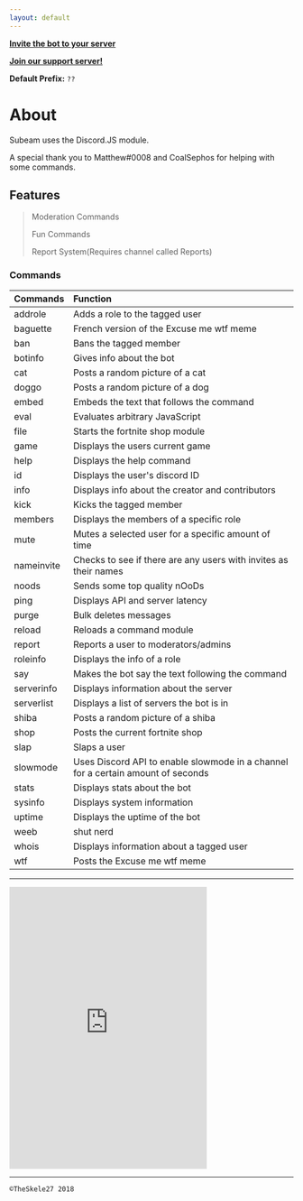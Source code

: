 ```yaml
---
layout: default
---
```

<a href="https://discordapp.com/oauth2/authorize?client_id=481440207963422720&scope=bot&permissions=0">**Invite the bot to your server**</a>

<a href="https://discord.gg/P9M3S54">**Join our support server!**</a>

**Default Prefix:** ```??```

# About
Subeam uses the Discord.JS module.

A special thank you to Matthew#0008 and CoalSephos for helping with some commands.

## Features

> Moderation Commands
>
> Fun Commands
>
> Report System(Requires channel called Reports)

### Commands

| Commands     | Function          |
|:-------------|:------------------|
| addrole      | Adds a role to the tagged user|
| baguette     | French version of the Excuse me wtf meme  |
| ban          | Bans the tagged member     | 
| botinfo      | Gives info about the bot| 
| cat          | Posts a random picture of a cat|    
| doggo        | Posts a random picture of a dog|
| embed        | Embeds the text that follows the command|
| eval         | Evaluates arbitrary JavaScript|
| file         | Starts the fortnite shop module|
| game         | Displays the users current game|
| help         | Displays the help command|
| id           | Displays the user's discord ID|
| info         | Displays info about the creator and contributors|
| kick         | Kicks the tagged member|
| members      | Displays the members of a specific role|
| mute         | Mutes a selected user for a specific amount of time|
| nameinvite   | Checks to see if there are any users with invites as their names|
| noods        | Sends some top quality nOoDs|
| ping         | Displays API and server latency|
| purge| Bulk deletes messages|
| reload| Reloads a command module|
| report| Reports a user to moderators/admins|
| roleinfo| Displays the info of a role|
| say| Makes the bot say the text following the command|
| serverinfo| Displays information about the server|
| serverlist| Displays a list of servers the bot is in|
| shiba| Posts a random picture of a shiba|
| shop| Posts the current fortnite shop|
| slap| Slaps a user|
| slowmode| Uses Discord API to enable slowmode in a channel for a certain amount of seconds|
| stats| Displays stats about the bot|
| sysinfo| Displays system information|
| uptime | Displays the uptime of the bot
| weeb| shut nerd|
| whois| Displays information about a tagged user|
| wtf| Posts the Excuse me wtf meme|


* * *
<iframe src="https://canary.discordapp.com/widget?id=493112905328230401&theme=dark" width="350" height="500" allowtransparency="true" frameborder="0"></iframe>

* * *
`
©TheSkele27 2018
`
